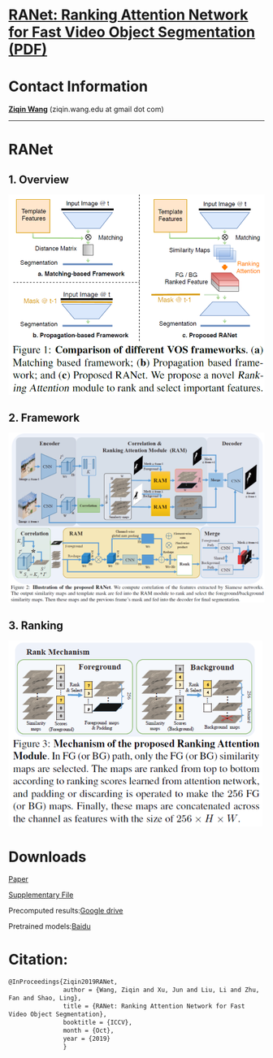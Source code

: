 # [RANet: Ranking Attention Network for Fast Video Object Segmentation](https://github.com/Storife/RANet/) [(PDF)](https://arxiv.org/abs/1908.06647)

# Contact Information

**[Ziqin Wang](https://github.com/Storife/)**  (ziqin.wang.edu at gmail dot com)

***
# RANet

## 1. Overview
<img src="pics/Overview.png" width="800px"/>

## 2. Framework
<img src="pics/RANet.png" width="800px"/>

## 3. Ranking
<img src="pics/Ranking.png" width="500px"/>



# Downloads 
[Paper](https://arxiv.org/abs/1908.06647)

[Supplementary File](https://github.com/Storife/RANet/raw/master/Supp-Ziqin_RANet_Ranking%20Attention%20Network%20for%20Fast%20VOS.pdf)

Precomputed results:[Google drive](https://drive.google.com/folderview?id=1EwvDQiXAKAys_KVLTX5VRu8HggYiiUnl)

Pretrained models:[Baidu](https://pan.baidu.com/s/1_AVtp_IElsU4fr5Jmw9sRA)

# Citation:

	@InProceedings{Ziqin2019RANet,
                   author = {Wang, Ziqin and Xu, Jun and Liu, Li and Zhu, Fan and Shao, Ling},
                   title = {RANet: Ranking Attention Network for Fast Video Object Segmentation},
                   booktitle = {ICCV},
                   month = {Oct},
                   year = {2019}
                   }
                    






